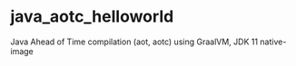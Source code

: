 # java_aotc_helloworld
Java Ahead of Time compilation (aot, aotc) using GraalVM, JDK 11 native-image
